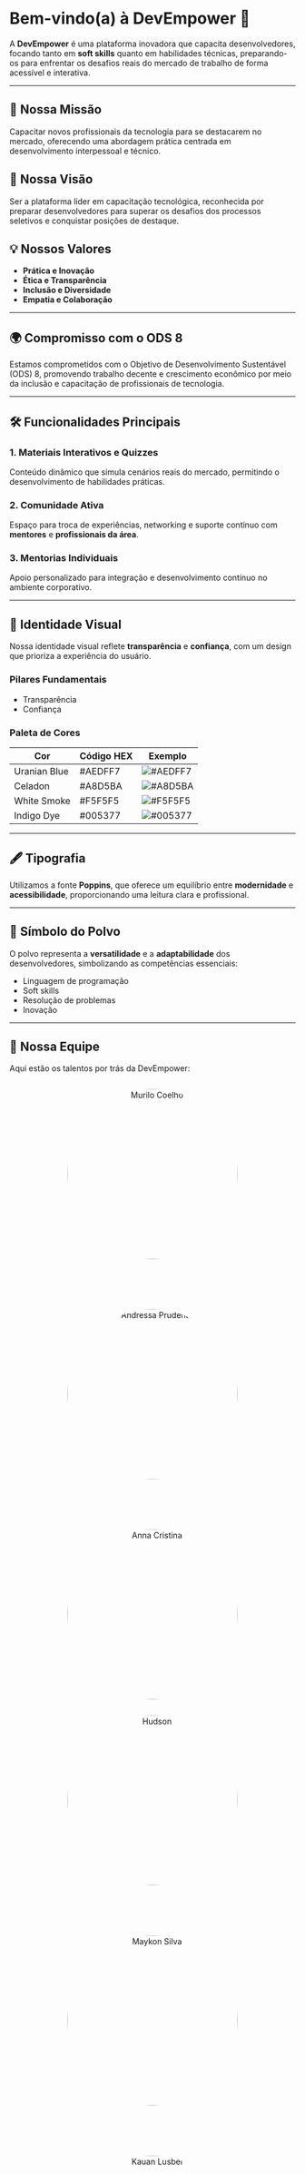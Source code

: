 # Bem-vindo(a) à **DevEmpower** 🐙  

A **DevEmpower** é uma plataforma inovadora que capacita desenvolvedores, focando tanto em **soft skills** quanto em habilidades técnicas, preparando-os para enfrentar os desafios reais do mercado de trabalho de forma acessível e interativa.

---

## 🚀 **Nossa Missão**  
Capacitar novos profissionais da tecnologia para se destacarem no mercado, oferecendo uma abordagem prática centrada em desenvolvimento interpessoal e técnico.  

## 🌟 **Nossa Visão**  
Ser a plataforma líder em capacitação tecnológica, reconhecida por preparar desenvolvedores para superar os desafios dos processos seletivos e conquistar posições de destaque.  

## 💡 **Nossos Valores**  
- **Prática e Inovação**  
- **Ética e Transparência**  
- **Inclusão e Diversidade**  
- **Empatia e Colaboração**  

---

## 🌍 **Compromisso com o ODS 8**  
Estamos comprometidos com o Objetivo de Desenvolvimento Sustentável (ODS) 8, promovendo trabalho decente e crescimento econômico por meio da inclusão e capacitação de profissionais de tecnologia.

---

## 🛠️ **Funcionalidades Principais**  

### 1. **Materiais Interativos e Quizzes**  
Conteúdo dinâmico que simula cenários reais do mercado, permitindo o desenvolvimento de habilidades práticas.  

### 2. **Comunidade Ativa**  
Espaço para troca de experiências, networking e suporte contínuo com **mentores** e **profissionais da área**.  

### 3. **Mentorias Individuais**  
Apoio personalizado para integração e desenvolvimento contínuo no ambiente corporativo.


---

## 🎨 **Identidade Visual**  

Nossa identidade visual reflete **transparência** e **confiança**, com um design que prioriza a experiência do usuário.  

### **Pilares Fundamentais**  
- Transparência  
- Confiança  

### **Paleta de Cores**  

| Cor             | Código HEX | Exemplo              |
|-----------------|------------|----------------------|
| Uranian Blue    | #AEDFF7  | ![#AEDFF7](https://via.placeholder.com/10/AEDFF7?text=+) |
| Celadon         | #A8D5BA  | ![#A8D5BA](https://via.placeholder.com/10/A8D5BA?text=+) |
| White Smoke     | #F5F5F5  | ![#F5F5F5](https://via.placeholder.com/10/F5F5F5?text=+) |
| Indigo Dye      | #005377  | ![#005377](https://via.placeholder.com/10/005377?text=+) |  

---

## 🖋️ **Tipografia**  
Utilizamos a fonte **Poppins**, que oferece um equilíbrio entre **modernidade** e **acessibilidade**, proporcionando uma leitura clara e profissional.

---

## 🐙 **Símbolo do Polvo**  
O polvo representa a **versatilidade** e a **adaptabilidade** dos desenvolvedores, simbolizando as competências essenciais:  
- Linguagem de programação  
- Soft skills  
- Resolução de problemas  
- Inovação  

---

## 📢 **Nossa Equipe**  

Aqui estão os talentos por trás da DevEmpower:  


<div align="center" style="display: flex; flex-wrap: wrap; justify-content: center; gap: 60px; padding-left: 50px; padding-right: 50px;">
  <figure style="text-align: center;">
    <img src="assets/foto_Murilo.png" alt="Murilo Coelho" width="300" height="300" style="border-radius: 50%;" />
  </figure>

  <figure style="text-align: center;">
    <img src="assets/foto_Andressa.png" alt="Andressa Prudente" width="300" height="300" style="border-radius: 50%;" />
  </figure>

  <figure style="text-align: center;">
    <img src="assets/foto_Anna.png" alt="Anna Cristina" width="300" height="300" style="border-radius: 50%;" />
  </figure>
</div>

<div align="center" style="display: flex; flex-wrap: wrap; justify-content: center; gap: 60px; padding-left: 50px; padding-right: 50px;">
  <figure style="text-align: center;">
    <img src="assets/foto_Hudson.png" alt="Hudson" width="300" height="300" style="border-radius: 50%;" />
  </figure>

  <figure style="text-align: center;">
    <img src="assets/foto_Maykon.png" alt="Maykon Silva" width="300" height="300" style="border-radius: 50%;" />
  </figure>

  <figure style="text-align: center;">
    <img src="assets/foto_Kauan.png" alt="Kauan Lusbel" width="300" height="300" style="border-radius: 50%;" />
  </figure>
</div>

<div align="center" style="display: flex; flex-wrap: wrap; justify-content: center; gap: 120px; padding-left: 50px; padding-right: 50px;">
  <figure style="text-align: center;">
    <img src="assets/foto_Victor.png" alt="Victor Curtis" width="300" height="300" style="border-radius: 50%;" />
  </figure>

  <figure style="text-align: center;">
    <img src="assets/foto_Matheus.png" alt="Matheus Oliveira" width="300" height="300" style="border-radius: 50%;" />
  </figure>
</div>







---
